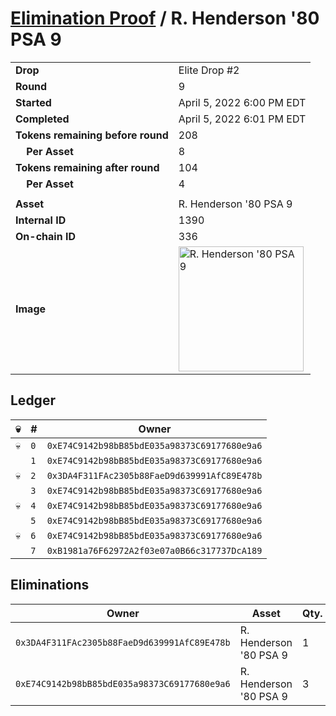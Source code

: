 # [Elimination Proof](./readme.md) / R. Henderson &#039;80 PSA 9

|||
|---|---|
| **Drop** | Elite Drop #2 |
| **Round** | 9 |
| **Started** | April 5, 2022 6:00 PM EDT |
| **Completed** | April 5, 2022 6:01 PM EDT |
| **Tokens remaining before round** | 208 |
| **&nbsp;&nbsp;&nbsp;&nbsp;Per Asset** | 8 |
| **Tokens remaining after round** | 104 |
| **&nbsp;&nbsp;&nbsp;&nbsp;Per Asset** | 4 |
| | |
| **Asset** | R. Henderson &#039;80 PSA 9 |
| **Internal ID** | 1390 |
| **On-chain ID** | 336 |
| **Image** | <img src="https://tcdn.blokpax.com/95e5eeed-5ed9-48e2-99ae-1b0d87bbe23c/89f18c873418b978191975c697fcae9b760d6fc0bc64ea9ab739d8ea96655172.png" height="200" alt="R. Henderson &#039;80 PSA 9" /> |

## Ledger

| 💀 | # | Owner |
| --- | --- | --- |
| 💀 | `0` | `0xE74C9142b98bB85bdE035a98373C69177680e9a6` |
|  | `1` | `0xE74C9142b98bB85bdE035a98373C69177680e9a6` |
| 💀 | `2` | `0x3DA4F311FAc2305b88FaeD9d639991AfC89E478b` |
|  | `3` | `0xE74C9142b98bB85bdE035a98373C69177680e9a6` |
| 💀 | `4` | `0xE74C9142b98bB85bdE035a98373C69177680e9a6` |
|  | `5` | `0xE74C9142b98bB85bdE035a98373C69177680e9a6` |
| 💀 | `6` | `0xE74C9142b98bB85bdE035a98373C69177680e9a6` |
|  | `7` | `0xB1981a76F62972A2f03e07a0B66c317737DcA189` |


## Eliminations

| Owner | Asset | Qty. | Transaction |
| --- | --- | --- | --- |
| `0x3DA4F311FAc2305b88FaeD9d639991AfC89E478b` | R. Henderson '80 PSA 9 | 1 | [Polygonscan](https://polygonscan.com/tx/0x0b05a4e5643cb19b7eb21f327a93ce37373b7320278e46a619ac5129ede5e2da) |
| `0xE74C9142b98bB85bdE035a98373C69177680e9a6` | R. Henderson '80 PSA 9 | 3 | [Polygonscan](https://polygonscan.com/tx/0xad25112b7a17330a894d6d82f091d34af7ba090f74d792d21119ac1be4227949) |
